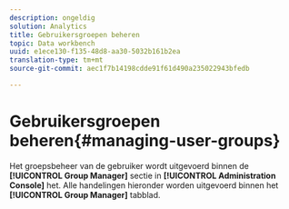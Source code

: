 ```yaml
---
description: ongeldig
solution: Analytics
title: Gebruikersgroepen beheren
topic: Data workbench
uuid: e1ece130-f135-48d8-aa30-5032b161b2ea
translation-type: tm+mt
source-git-commit: aec1f7b14198cdde91f61d490a235022943bfedb

---
```



# Gebruikersgroepen beheren{#managing-user-groups}

Het groepsbeheer van de gebruiker wordt uitgevoerd binnen de **[!UICONTROL Group Manager]** sectie in **[!UICONTROL Administration Console]** het. Alle handelingen hieronder worden uitgevoerd binnen het **[!UICONTROL Group Manager]** tabblad.
